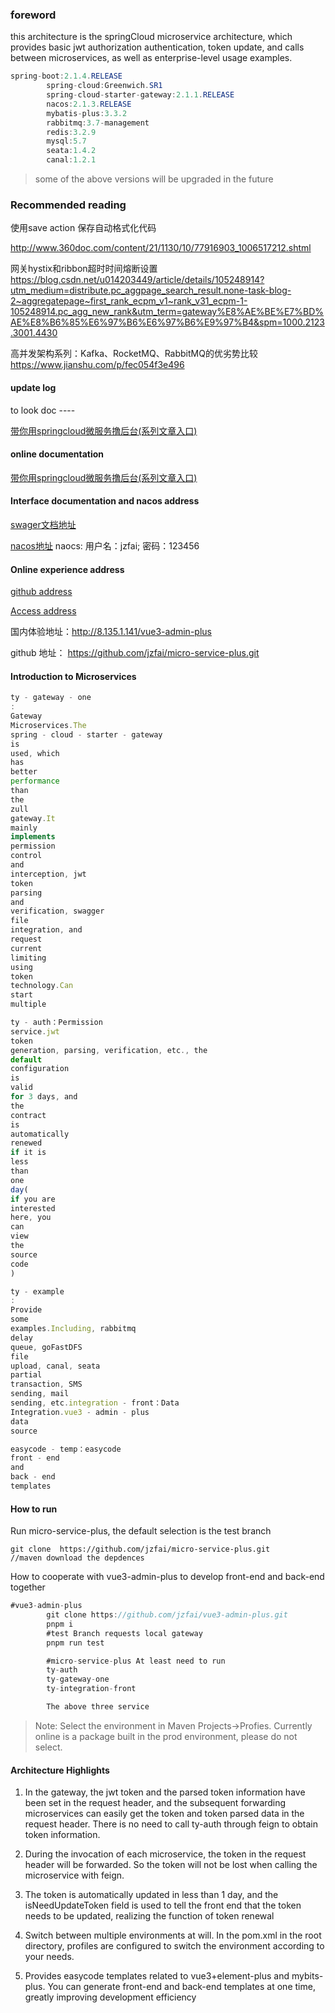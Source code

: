 ### foreword

this architecture is the springCloud microservice architecture, which provides basic jwt authorization authentication,
token update, and calls between microservices, as well as enterprise-level usage examples.

```java
spring-boot:2.1.4.RELEASE
        spring-cloud:Greenwich.SR1
        spring-cloud-starter-gateway:2.1.1.RELEASE
        nacos:2.1.3.RELEASE
        mybatis-plus:3.3.2
        rabbitmq:3.7-management
        redis:3.2.9
        mysql:5.7
        seata:1.4.2
        canal:1.2.1  
```

> some of the above versions will be upgraded in the future

### Recommended reading

使用save action 保存自动格式化代码

http://www.360doc.com/content/21/1130/10/77916903_1006517212.shtml

网关hystix和ribbon超时时间熔断设置
https://blog.csdn.net/u014203449/article/details/105248914?utm_medium=distribute.pc_aggpage_search_result.none-task-blog-2~aggregatepage~first_rank_ecpm_v1~rank_v31_ecpm-1-105248914.pc_agg_new_rank&utm_term=gateway%E8%AE%BE%E7%BD%AE%E8%B6%85%E6%97%B6%E6%97%B6%E9%97%B4&spm=1000.2123.3001.4430

高并发架构系列：Kafka、RocketMQ、RabbitMQ的优劣势比较
https://www.jianshu.com/p/fec054f3e496

#### update log

to look doc ----

[带你用springcloud微服务撸后台(系列文章入口)](https://juejin.cn/post/7044843310204059655)

#### online documentation

[带你用springcloud微服务撸后台(系列文章入口)](https://juejin.cn/post/7044843310204059655)

#### Interface documentation and nacos address

[swager文档地址](http://8.135.1.141/micro-service-doc/swagger-ui.html)

[nacos地址](http://8.135.1.141:8848/nacos/)    naocs:    用户名：jzfai; 密码：123456

#### Online experience address

[github address](https://github.com/jzfai/micro-service-plus.git)

[Access address](http://8.135.1.141/vue3-admin-plus)

国内体验地址：http://8.135.1.141/vue3-admin-plus

github 地址：  https://github.com/jzfai/micro-service-plus.git

#### Introduction to Microservices

```javascript
ty - gateway - one
:
Gateway
Microservices.The
spring - cloud - starter - gateway
is
used, which
has
better
performance
than
the
zull
gateway.It
mainly
implements
permission
control
and
interception, jwt
token
parsing
and
verification, swagger
file
integration, and
request
current
limiting
using
token
technology.Can
start
multiple

ty - auth：Permission
service.jwt
token
generation, parsing, verification, etc., the
default
configuration
is
valid
for 3 days, and
the
contract
is
automatically
renewed
if it is
less
than
one
day(
if you are
interested
here, you
can
view
the
source
code
)

ty - example
:
Provide
some
examples.Including, rabbitmq
delay
queue, goFastDFS
file
upload, canal, seata
partial
transaction, SMS
sending, mail
sending, etc.integration - front：Data
Integration.vue3 - admin - plus
data
source

easycode - temp：easycode
front - end
and
back - end
templates
```

#### How to run

Run micro-service-plus, the default selection is the test branch

```
git clone  https://github.com/jzfai/micro-service-plus.git
//maven download the depdences
```

How to cooperate with vue3-admin-plus to develop front-end and back-end together

```java
#vue3-admin-plus
        git clone https://github.com/jzfai/vue3-admin-plus.git  
        pnpm i
        #test Branch requests local gateway
        pnpm run test

        #micro-service-plus At least need to run
        ty-auth
        ty-gateway-one
        ty-integration-front

        The above three service
```

> Note: Select the environment in Maven Projects->Profies. Currently online is a package built in the prod environment, please do not select.

#### Architecture Highlights

1. In the gateway, the jwt token and the parsed token information have been set in the request header, and the
   subsequent forwarding microservices can easily get the token and token parsed data in the request header. There is no
   need to call ty-auth through feign to obtain token information.

2. During the invocation of each microservice, the token in the request header will be forwarded. So the token will not
   be lost when calling the microservice with feign.

3. The token is automatically updated in less than 1 day, and the isNeedUpdateToken field is used to tell the front end
   that the token needs to be updated, realizing the function of token renewal

4. Switch between multiple environments at will. In the pom.xml in the root directory, profiles are configured to switch
   the environment according to your needs.

5. Provides easycode templates related to vue3+element-plus and mybits-plus. You can generate front-end and back-end
   templates at one time, greatly improving development efficiency